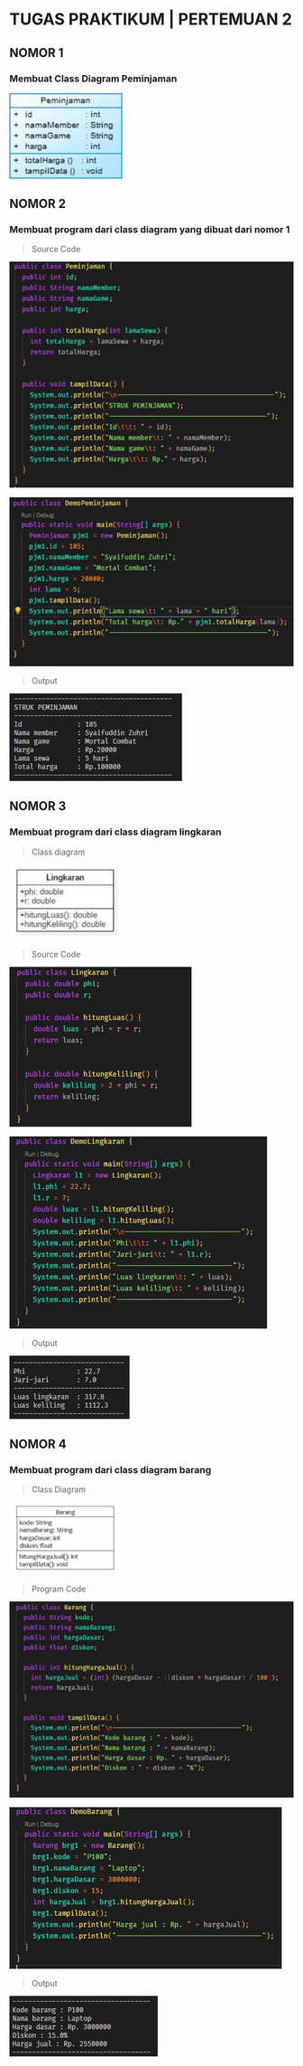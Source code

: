# TUGAS PRAKTIKUM | PERTEMUAN 2

## NOMOR 1

### Membuat Class Diagram Peminjaman

<img src="../images/diagram-peminjaman.jpg" width="200" />

## NOMOR 2

### Membuat program dari class diagram yang dibuat dari nomor 1

> Source Code

![](../images/code-peminjaman.JPG)

![](../images/code-demo-peminjaman.JPG)

> Output

![](../images/output-peminjaman.JPG)

## NOMOR 3

### Membuat program dari class diagram lingkaran

> Class diagram

<img src="../images/diagram-lingkaran.JPG" width="200" />

> Source Code

![](../images/code-lingkaran.JPG)

![](../images/code-demo-lingkaran.JPG)

> Output

![](../images/output-lingkaran.JPG)

## NOMOR 4

### Membuat program dari class diagram barang

> Class Diagram

<img src="../images/diagram-barang.JPG" width="200" />

> Program Code

![](../images/code-barang.JPG)

![](../images/code-demo-barang.JPG)

> Output

![](../images/output-barang.JPG)
